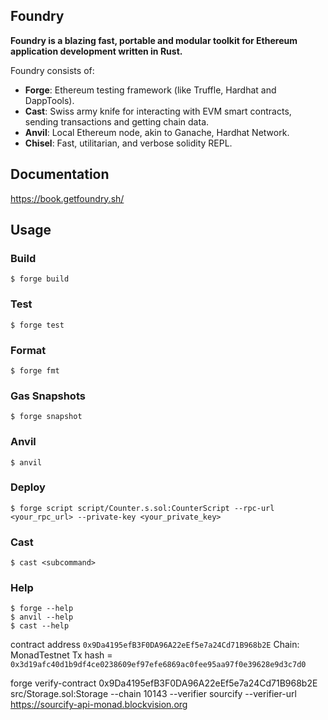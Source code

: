 ## Foundry

**Foundry is a blazing fast, portable and modular toolkit for Ethereum application development written in Rust.**

Foundry consists of:

- **Forge**: Ethereum testing framework (like Truffle, Hardhat and DappTools).
- **Cast**: Swiss army knife for interacting with EVM smart contracts, sending transactions and getting chain data.
- **Anvil**: Local Ethereum node, akin to Ganache, Hardhat Network.
- **Chisel**: Fast, utilitarian, and verbose solidity REPL.

## Documentation

https://book.getfoundry.sh/

## Usage

### Build

```shell
$ forge build
```

### Test

```shell
$ forge test
```

### Format

```shell
$ forge fmt
```

### Gas Snapshots

```shell
$ forge snapshot
```

### Anvil

```shell
$ anvil
```

### Deploy

```shell
$ forge script script/Counter.s.sol:CounterScript --rpc-url <your_rpc_url> --private-key <your_private_key>
```

### Cast

```shell
$ cast <subcommand>
```

### Help

```shell
$ forge --help
$ anvil --help
$ cast --help
```
contract address `0x9Da4195efB3F0DA96A22eEf5e7a24Cd71B968b2E`
Chain: MonadTestnet
Tx hash = `0x3d19afc40d1b9df4ce0238609ef97efe6869ac0fee95aa97f0e39628e9d3c7d0`

forge verify-contract 0x9Da4195efB3F0DA96A22eEf5e7a24Cd71B968b2E src/Storage.sol:Storage --chain 10143 --verifier sourcify --verifier-url https://sourcify-api-monad.blockvision.org